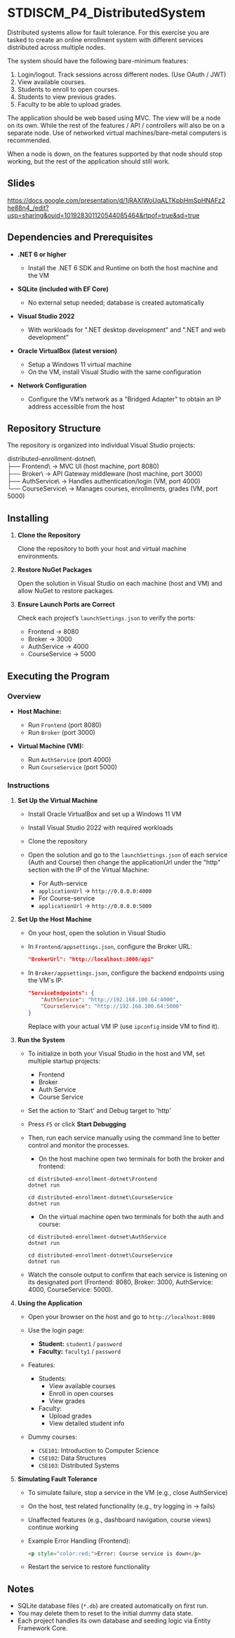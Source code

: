 ﻿# STDISCM_P4_DistributedSystem

Distributed systems allow for fault tolerance.  For this exercise you are tasked to create an online enrollment system with different services distributed across multiple nodes.

The system should have the following bare-minimum features:

1) Login/logout. Track sessions across different nodes. (Use OAuth / JWT)
2) View available courses.
3) Students to enroll to open courses.
4) Students to view previous grades.
5) Faculty to be able to upload grades.

The application should be web based using MVC.  The view will be a node on its own.  While the rest of the features / API / controllers will also be on a separate node.
Use of networked virtual machines/bare-metal computers is recommended.

When a node is down, on the features supported by that node should stop working, but the rest of the application should still work.

## Slides
https://docs.google.com/presentation/d/1jRAXIWoUqALTKpbHmSpHNAFz2he88n4_/edit?usp=sharing&ouid=101928301120544085464&rtpof=true&sd=true

## Dependencies and Prerequisites

- **.NET 6 or higher**
  - Install the .NET 6 SDK and Runtime on both the host machine and the VM

- **SQLite (included with EF Core)**
  - No external setup needed; database is created automatically

- **Visual Studio 2022**
  - With workloads for ".NET desktop development" and ".NET and web development"

- **Oracle VirtualBox (latest version)**
  - Setup a Windows 11 virtual machine
  - On the VM, install Visual Studio with the same configuration

- **Network Configuration**
  - Configure the VM’s network as a "Bridged Adapter" to obtain an IP address accessible from the host

## Repository Structure

The repository is organized into individual Visual Studio projects:

distributed-enrollment-dotnet\  
├── Frontend\        → MVC UI (host machine, port 8080)  
├── Broker\          → API Gateway middleware (host machine, port 3000)  
├── AuthService\     → Handles authentication/login (VM, port 4000)  
└── CourseService\   → Manages courses, enrollments, grades (VM, port 5000)

## Installing

1. **Clone the Repository**

   Clone the repository to both your host and virtual machine environments.

2. **Restore NuGet Packages**

   Open the solution in Visual Studio on each machine (host and VM) and allow NuGet to restore packages.

3. **Ensure Launch Ports are Correct**

   Check each project’s `launchSettings.json` to verify the ports:
   - Frontend → 8080
   - Broker → 3000
   - AuthService → 4000
   - CourseService → 5000

## Executing the Program

### Overview

- **Host Machine:**
  - Run `Frontend` (port 8080)
  - Run `Broker` (port 3000)

- **Virtual Machine (VM):**
  - Run `AuthService` (port 4000)
  - Run `CourseService` (port 5000)

### Instructions

1. **Set Up the Virtual Machine**

   - Install Oracle VirtualBox and set up a Windows 11 VM
   - Install Visual Studio 2022 with required workloads
   - Clone the repository

   - Open the solution and go to the `launchSettings.json` of each service (Auth and Course) then change the applicationUrl under the "http" section with the IP of the Virtual Machine:
     - For Auth-service
     - `applicationUrl` → `http://0.0.0.0:4000`
     - For Course-service
     - `applicationUrl` → `http://0.0.0.0:5000`

2. **Set Up the Host Machine**

   - On your host, open the solution in Visual Studio
   - In `Frontend/appsettings.json`, configure the Broker URL:
     ```json
     "BrokerUrl": "http://localhost:3000/api"
     ```

   - In `Broker/appsettings.json`, configure the backend endpoints using the VM's IP:
     ```json
     "ServiceEndpoints": {
         "AuthService": "http://192.168.100.64:4000",
         "CourseService": "http://192.168.100.64:5000"
     }
     ```
     Replace with your actual VM IP (use `ipconfig` inside VM to find it).

3. **Run the System**

   - To initialize in both your Visual Studio in the host and VM, set multiple startup projects:
     - Frontend
     - Broker
     - Auth Service
     - Course Service
   - Set the action to 'Start' and Debug target to 'http'
   - Press `F5` or click **Start Debugging**

   - Then, run each service manually using the command line to better control and monitor the processes.
     - On the host machine open two terminals for both the broker and frontend:
     ```
     cd distributed-enrollment-dotnet\Frontend
     dotnet run

     cd distributed-enrollment-dotnet\CourseService
     dotnet run
     ```
     - On the virtual machine open two terminals for both the auth and course:
     ```
     cd distributed-enrollment-dotnet\AuthService
     dotnet run

     cd distributed-enrollment-dotnet\CourseService
     dotnet run
     ```
   - Watch the console output to confirm that each service is listening on its designated port (Frontend: 8080, Broker: 3000, AuthService: 4000, CourseService: 5000).

4. **Using the Application**

   - Open your browser on the host and go to `http://localhost:8080`
   - Use the login page:
     - **Student:** `student1` / `password`
     - **Faculty:** `faculty1` / `password`

   - Features:
     - Students:
       - View available courses
       - Enroll in open courses
       - View grades
     - Faculty:
       - Upload grades
       - View detailed student info

   - Dummy courses:
     - `CSE101`: Introduction to Computer Science
     - `CSE102`: Data Structures
     - `CSE103`: Distributed Systems

5. **Simulating Fault Tolerance**

   - To simulate failure, stop a service in the VM (e.g., close AuthService)
   - On the host, test related functionality (e.g., try logging in → fails)
   - Unaffected features (e.g., dashboard navigation, course views) continue working

   - Example Error Handling (Frontend):
     ```html
     <p style="color:red;">Error: Course service is down</p>
     ```

   - Restart the service to restore functionality

## Notes

- SQLite database files (`*.db`) are created automatically on first run.
- You may delete them to reset to the initial dummy data state.
- Each project handles its own database and seeding logic via Entity Framework Core.
